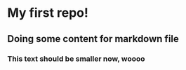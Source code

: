 # My first repo!

## Doing some content for markdown file

### This text should be smaller now, woooo
